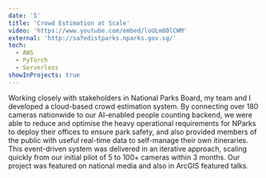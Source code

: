 ```yaml
---
date: '5'
title: 'Crowd Estimation at Scale'
video: 'https://www.youtube.com/embed/loULm80lCWM'
external: 'http://safedistparks.nparks.gov.sg/'
tech:
  - AWS
  - PyTorch
  - Serverless
showInProjects: true
---
```


Working closely with stakeholders in National Parks Board, my team and I developed a cloud-based crowd estimation system. By connecting over 180 cameras nationwide to our AI-enabled people counting backend, we were able to reduce and optimise the heavy operational requirements for NParks to deploy their offices to ensure park safety, and also provided members of the public with useful real-time data to self-manage their own itineraries. This event-driven system was delivered in an iterative approach, scaling quickly from our initial pilot of 5 to 100+ cameras within 3 months. Our project was featured on national media and also in ArcGIS featured talks.
